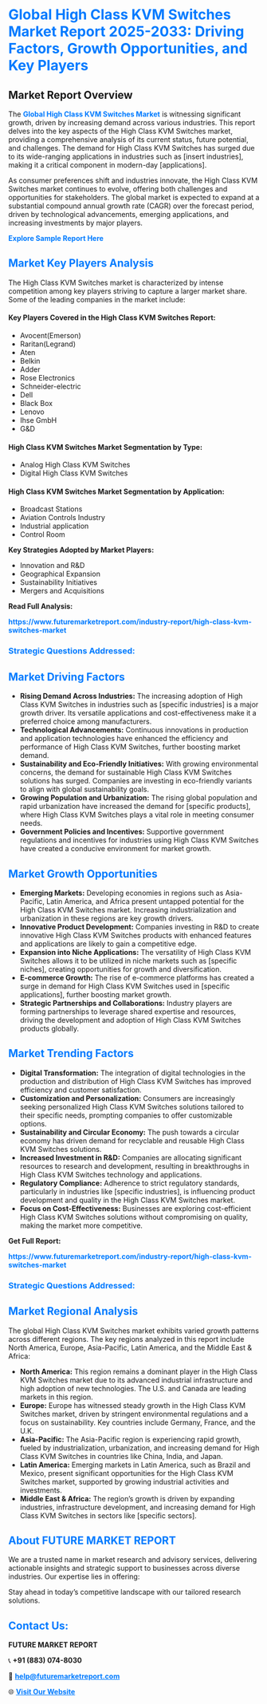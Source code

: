 <h1 style="color: #007BFF;">Global High Class KVM Switches Market Report 2025-2033: Driving Factors, Growth Opportunities, and Key Players</h1>

<section id="overview">
<h2>Market Report Overview</h2>
<p>The <a href="https://www.futuremarketreport.com/industry-report/high-class-kvm-switches-market" style="color: #007BFF; text-decoration: none;"><strong>Global High Class KVM Switches Market</strong></a> is witnessing significant growth, driven by increasing demand across various industries. This report delves into the key aspects of the High Class KVM Switches market, providing a comprehensive analysis of its current status, future potential, and challenges. The demand for High Class KVM Switches has surged due to its wide-ranging applications in industries such as [insert industries], making it a critical component in modern-day [applications].</p>
<p>As consumer preferences shift and industries innovate, the High Class KVM Switches market continues to evolve, offering both challenges and opportunities for stakeholders. The global market is expected to expand at a substantial compound annual growth rate (CAGR) over the forecast period, driven by technological advancements, emerging applications, and increasing investments by major players.</p>
</section>

<section id="overview">
<p><a href="https://www.futuremarketreport.com/request-sample/reportId=85972" style="color: #007BFF; text-decoration: none;"><strong>Explore Sample Report Here</strong></a></p>
</section>

<section id="key-players">
<h2 style="color: #007BFF;">Market Key Players Analysis</h2>
<p>The High Class KVM Switches market is characterized by intense competition among key players striving to capture a larger market share. Some of the leading companies in the market include:</p>
<h4>Key Players Covered in the High Class KVM Switches Report:</h4>
<ul><li>Avocent(Emerson)</li><li>Raritan(Legrand)</li><li>Aten</li><li>Belkin</li><li>Adder</li><li>Rose Electronics</li><li>Schneider-electric</li><li>Dell</li><li>Black Box</li><li>Lenovo</li><li>Ihse GmbH</li><li>G&amp;D</li></ul>
<h4>High Class KVM Switches Market Segmentation by Type:</h4>
<ul><li>Analog High Class KVM Switches</li><li>Digital High Class KVM Switches</li></ul>

<h4>High Class KVM Switches Market Segmentation by Application:</h4>
<ul><li>Broadcast Stations</li><li>Aviation Controls Industry</li><li>Industrial application</li><li>Control Room</li></ul>
<p><strong>Key Strategies Adopted by Market Players:</strong></p>
<ul>
<li>Innovation and R&D</li>
<li>Geographical Expansion</li>
<li>Sustainability Initiatives</li>
<li>Mergers and Acquisitions</li>
</ul>
</section>

<section>
<p><strong>Read Full Analysis: </strong></p><a href="https://www.futuremarketreport.com/industry-report/high-class-kvm-switches-market" style="color: #007BFF; text-decoration: none;"><strong>https://www.futuremarketreport.com/industry-report/high-class-kvm-switches-market</strong></a>
<h3 style="color: #007BFF;">Strategic Questions Addressed:</h3>
</section>

<section id="driving-factors">
<h2 style="color: #007BFF;">Market Driving Factors</h2>
<ul>
<li><strong>Rising Demand Across Industries:</strong> The increasing adoption of High Class KVM Switches in industries such as [specific industries] is a major growth driver. Its versatile applications and cost-effectiveness make it a preferred choice among manufacturers.</li>
<li><strong>Technological Advancements:</strong> Continuous innovations in production and application technologies have enhanced the efficiency and performance of High Class KVM Switches, further boosting market demand.</li>
<li><strong>Sustainability and Eco-Friendly Initiatives:</strong> With growing environmental concerns, the demand for sustainable High Class KVM Switches solutions has surged. Companies are investing in eco-friendly variants to align with global sustainability goals.</li>
<li><strong>Growing Population and Urbanization:</strong> The rising global population and rapid urbanization have increased the demand for [specific products], where High Class KVM Switches plays a vital role in meeting consumer needs.</li>
<li><strong>Government Policies and Incentives:</strong> Supportive government regulations and incentives for industries using High Class KVM Switches have created a conducive environment for market growth.</li>
</ul>
</section>

<section id="growth-opportunities">
<h2 style="color: #007BFF;">Market Growth Opportunities</h2>
<ul>
<li><strong>Emerging Markets:</strong> Developing economies in regions such as Asia-Pacific, Latin America, and Africa present untapped potential for the High Class KVM Switches market. Increasing industrialization and urbanization in these regions are key growth drivers.</li>
<li><strong>Innovative Product Development:</strong> Companies investing in R&D to create innovative High Class KVM Switches products with enhanced features and applications are likely to gain a competitive edge.</li>
<li><strong>Expansion into Niche Applications:</strong> The versatility of High Class KVM Switches allows it to be utilized in niche markets such as [specific niches], creating opportunities for growth and diversification.</li>
<li><strong>E-commerce Growth:</strong> The rise of e-commerce platforms has created a surge in demand for High Class KVM Switches used in [specific applications], further boosting market growth.</li>
<li><strong>Strategic Partnerships and Collaborations:</strong> Industry players are forming partnerships to leverage shared expertise and resources, driving the development and adoption of High Class KVM Switches products globally.</li>
</ul>
</section>

<section id="trending-factors">
<h2 style="color: #007BFF;">Market Trending Factors</h2>
<ul>
<li><strong>Digital Transformation:</strong> The integration of digital technologies in the production and distribution of High Class KVM Switches has improved efficiency and customer satisfaction.</li>
<li><strong>Customization and Personalization:</strong> Consumers are increasingly seeking personalized High Class KVM Switches solutions tailored to their specific needs, prompting companies to offer customizable options.</li>
<li><strong>Sustainability and Circular Economy:</strong> The push towards a circular economy has driven demand for recyclable and reusable High Class KVM Switches solutions.</li>
<li><strong>Increased Investment in R&D:</strong> Companies are allocating significant resources to research and development, resulting in breakthroughs in High Class KVM Switches technology and applications.</li>
<li><strong>Regulatory Compliance:</strong> Adherence to strict regulatory standards, particularly in industries like [specific industries], is influencing product development and quality in the High Class KVM Switches market.</li>
<li><strong>Focus on Cost-Effectiveness:</strong> Businesses are exploring cost-efficient High Class KVM Switches solutions without compromising on quality, making the market more competitive.</li>
</ul>
</section>

<section>
<p><strong>Get Full Report: </strong></p><a href="https://www.futuremarketreport.com/industry-report/high-class-kvm-switches-market" style="color: #007BFF; text-decoration: none;"><strong>https://www.futuremarketreport.com/industry-report/high-class-kvm-switches-market</strong></a>
<h3 style="color: #007BFF;">Strategic Questions Addressed:</h3>
</section>


<section id="regional-analysis">
<h2 style="color: #007BFF;">Market Regional Analysis</h2>
<p>The global High Class KVM Switches market exhibits varied growth patterns across different regions. The key regions analyzed in this report include North America, Europe, Asia-Pacific, Latin America, and the Middle East & Africa:</p>
<ul>
<li><strong>North America:</strong> This region remains a dominant player in the High Class KVM Switches market due to its advanced industrial infrastructure and high adoption of new technologies. The U.S. and Canada are leading markets in this region.</li>
<li><strong>Europe:</strong> Europe has witnessed steady growth in the High Class KVM Switches market, driven by stringent environmental regulations and a focus on sustainability. Key countries include Germany, France, and the U.K.</li>
<li><strong>Asia-Pacific:</strong> The Asia-Pacific region is experiencing rapid growth, fueled by industrialization, urbanization, and increasing demand for High Class KVM Switches in countries like China, India, and Japan.</li>
<li><strong>Latin America:</strong> Emerging markets in Latin America, such as Brazil and Mexico, present significant opportunities for the High Class KVM Switches market, supported by growing industrial activities and investments.</li>
<li><strong>Middle East & Africa:</strong> The region’s growth is driven by expanding industries, infrastructure development, and increasing demand for High Class KVM Switches in sectors like [specific sectors].</li>
</ul>
</section>

<footer>
<h2 style="color: #007BFF;">About FUTURE MARKET REPORT</h2>
<p>We are a trusted name in market research and advisory services, delivering actionable insights and strategic support to businesses across diverse industries. Our expertise lies in offering:</p>

<p>Stay ahead in today’s competitive landscape with our tailored research solutions.</p>

<h2 style="color: #007BFF;">Contact Us:</h2>
<p><strong>FUTURE MARKET REPORT</strong></p>
<p>📞 <strong>+91 (883) 074-8030</strong></p>
<p>📧 <strong><a href="mailto:help@futuremarketreport.com" style="color: #007BFF;">help@futuremarketreport.com</a></strong></p>
<p>🌐 <strong><a href="https://www.futuremarketreport.com/" style="color: #007BFF;">Visit Our Website</a></strong></p>
</footer>